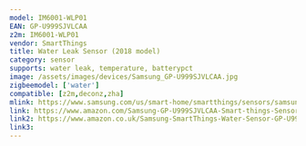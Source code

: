 ```yaml
---
model: IM6001-WLP01
EAN: GP-U999SJVLCAA
z2m: IM6001-WLP01
vendor: SmartThings
title: Water Leak Sensor (2018 model)
category: sensor
supports: water leak, temperature, batterypct
image: /assets/images/devices/Samsung_GP-U999SJVLCAA.jpg
zigbeemodel: ['water']
compatible: [z2m,deconz,zha]
mlink: https://www.samsung.com/us/smart-home/smartthings/sensors/samsung-smartthings-water-leak-sensor-gp-u999sjvlcaa/
link: https://www.amazon.com/Samsung-GP-U999SJVLCAA-Smart-things-Sensor/dp/B07F951JDP
link2: https://www.amazon.co.uk/Samsung-SmartThings-Water-Sensor-GP-U999SJVLCAA/dp/B07F951JDP
link3: 
---
```


